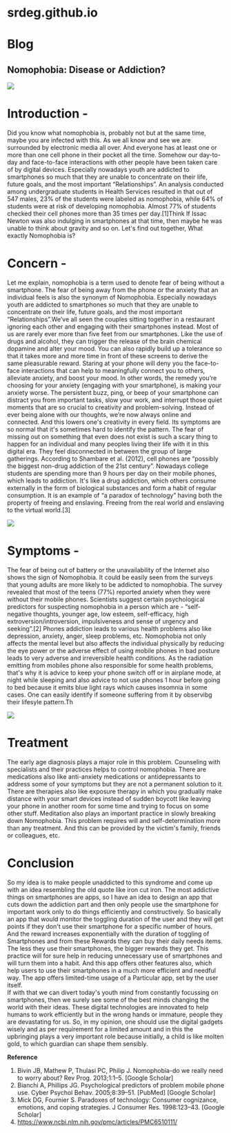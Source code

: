 # srdeg.github.io

# Blog
## **Nomophobia: Disease or Addiction?**

![](https://www.iberdrola.com/documents/20125/1507777/Nomofobia_746x419.jpg/593a02db-be64-f747-2702-8fa683fab827?t=1641285963834)

# Introduction -

Did you know what nomophobia is, probably not but at the same time, maybe you are infected with this. As we all know and see we are surrounded by electronic media all over. And everyone has at least one or more than one cell phone in their pocket all the time. Somehow our day-to-day and face-to-face interactions with other people have been taken care of by digital devices. Especially nowadays youth are addicted to smartphones so much that they are unable to concentrate on their life, future goals, and the most important “Relationships”. An analysis conducted among undergraduate students in Health Services resulted in that out of 547 males, 23% of the students were labeled as nomophobia, while 64% of students were at risk of developing nomophobia. Almost 77% of students checked their cell phones more than 35 times per day.[1]Think If Issac Newton was also indulging in smartphones at that time, then maybe he was unable to think about gravity and so on. Let's find out together, What exactly Nomophobia is?

# Concern -


Let me explain, nomophobia is a term used to denote fear of being without a smartphone. The fear of being away from the phone or the anxiety that an individual feels is also the synonym of Nomophobia. Especially nowadays youth are addicted to smartphones so much that they are unable to concentrate on their life, future goals, and the most important “Relationships”.We’ve all seen the couples sitting together in a restaurant ignoring each other and engaging with their smartphones instead. Most of us are rarely ever more than five feet from our smartphones. Like the use of drugs and alcohol, they can trigger the release of the brain chemical dopamine and alter your mood. You can also rapidly build up a tolerance so that it takes more and more time in front of these screens to derive the same pleasurable reward. Staring at your phone will deny you the face-to-face interactions that can help to meaningfully connect you to others, alleviate anxiety, and boost your mood. In other words, the remedy you’re choosing for your anxiety (engaging with your smartphone), is making your anxiety worse.
The persistent buzz, ping, or beep of your smartphone can distract you from important tasks, slow your work, and interrupt those quiet moments that are so crucial to creativity and problem-solving. Instead of ever being alone with our thoughts, we’re now always online and connected. And this lowers one's creativity in every field. Its symptoms are so normal that it's sometimes hard to identify the pattern. The fear of missing out on something that even does not exist is such a scary thing to happen for an individual and many peoples living their life with it in this digital era. They feel disconnected in between the group of large gatherings. According to Shambare et al. (2012), cell phones are “possibly the biggest non-drug addiction of the 21st century”. Nowadays college students are spending more than 9 hours per day on their mobile phones, which leads to addiction. It's like a drug addiction, which others consume externally in the form of biological substances and form a habit of regular consumption. It is an example of “a paradox of technology” having both the property of freeing and enslaving. Freeing from the real world and enslaving to the virtual world.[3]

![](https://curiousamigos.com/wp-content/uploads/2020/10/Word_of_the_year_final_resources1_16a31069687_large-1.jpg)


# Symptoms -

The fear of being out of battery or the unavailability of the Internet also shows the sign of Nomophobia. It could be easily seen from the surveys that young adults are more likely to be addicted to nomophobia. The survey revealed that most of the teens (77%) reported anxiety when they were without their mobile phones. Scientists suggest certain psychological predictors for suspecting nomophobia in a person which are - “self-negative thoughts, younger age, low esteem, self-efficacy, high extroversion/introversion, impulsiveness and sense of urgency and seeking”.[2] Phones addiction leads to various  health problems also like depression, anxiety, anger, sleep problems, etc. Nomophobia not only affects the mental level but also affects the individual physically by reducing the eye power or the adverse effect of using mobile phones in bad posture leads to very adverse and irreversible health conditions. As the radiation emitting from mobiles phone also responsible for some health problems, that's why it is advice to keep your phone switch off or in airplane mode, at night while sleeping and also advice to not use phones 1 hour before going to bed because it emits blue light rays which causes insomnia in some cases. One can easily identify if someone suffering from it by observibg their lifesyle pattern.Th

![](https://www.psychguides.com/wp-content/uploads/psychguides-shutterstock202263352-group_therapy.jpg)


# Treatment 


The early age diagnosis plays a major role in this problem. Counseling with specialists and their practices helps to control nomophobia. There are medications also like anti-anxiety medications or antidepressants to address some of your symptoms but they are not a permanent solution to it. There are therapies also like exposure therapy in which you gradually make distance with your smart devices instead of sudden boycott like leaving your phone in another room for some time and trying to focus on some other stuff. Meditation also plays an important practice in slowly breaking down Nomophobia. This problem requires will and self-determination more than any treatment. And this can be provided by the victim's family, friends or colleagues, etc. 

# Conclusion

So my idea is to make people unaddicted to this syndrome and come up with an idea resembling the old quote like iron cut iron. The most addictive things on smartphones are apps, so I have an idea to design an app that cuts down the addiction part and then only people use the smartphone for important work only to do things efficiently and constructively. 
So basically an app that would monitor the toggling duration of the user and they will get points if they don't use their smartphone for a specific number of hours. And the reward increases exponentially with the duration of toggling of Smartphones and from these Rewards they can buy their daily needs items. The less they use their smartphones, the bigger rewards they get. This practice will for sure help in reducing unnecessary use of smartphones and will turn them into a habit. And this app offers other features also, which help users to use their smartphones in a much more efficient and needful way. The app offers limited-time usage of a Particular app, set by the user itself.                                                                            
If with that we can divert today's youth mind from constantly focussing on smartphones, then we surely see some of the best minds changing the world with their ideas. These digital technologies are innovated to help humans to work efficiently but in the wrong hands or immature, people they are devastating for us. So, in my opinion, one should use the digital gadgets wisely and as per requirement for a limited amount and in this the upbringing plays a very important role because initially, a child is like molten gold, to which guardian can shape them sensibly.


**Reference**
1. Bivin JB, Mathew P, Thulasi PC, Philip J. Nomophobia-do we really need to worry about? Rev Prog. 2013;1:1–5. [Google Scholar]
2. Bianchi A, Phillips JG. Psychological predictors of problem mobile phone use. Cyber Psychol Behav. 2005;8:39–51. [PubMed] [Google Scholar]
3. Mick DG, Fournier S. Paradoxes of technology: Consumer cognizance, emotions, and coping strategies. J Consumer Res. 1998:123–43. [Google Scholar]
4. https://www.ncbi.nlm.nih.gov/pmc/articles/PMC6510111/

